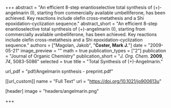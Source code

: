 +++
abstract = "An efficient 8-step enantioselective total synthesis of (+)-angelmarin (I), starting from commercially available umbelliferone, has been achieved. Key reactions include olefin cross-metathesis and a Shi epoxidation-cyclization sequence."
abstract_short = "An efficient 8-step enantioselective total synthesis of (+)-angelmarin (I), starting from commercially available umbelliferone, has been achieved. Key reactions include olefin cross-metathesis and a Shi epoxidation-cyclization sequence."
authors = ["Magolan, Jakob", "**Coster, Mark J.**"]
date = "2009-05-21"
image_preview = ""
math = true
publication_types = ["2"]
publication = "Journal of Organic Chemistry"
publication_short = "_J. Org. Chem._ **2009**, _74_, 5083-5086"
selected = true
title = "Total Synthesis of (+)-Angelmarin."

url_pdf = "pdf/Angelmarin synthesis - preprint.pdf"

[[url_custom]]
  name = "Full Text"
  url = "https://doi.org/10.1021/jo900613u"

[header]
image = "headers/angelmarin.png"


+++
